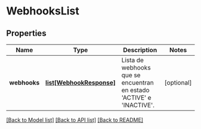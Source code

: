 # WebhooksList

## Properties
Name | Type | Description | Notes
------------ | ------------- | ------------- | -------------
**webhooks** | [**list[WebhookResponse]**](WebhookResponse.md) | Lista de webhooks que se encuentran en estado &#x27;ACTIVE&#x27; e &#x27;INACTIVE&#x27;. | [optional] 

[[Back to Model list]](../README.md#documentation-for-models) [[Back to API list]](../README.md#documentation-for-api-endpoints) [[Back to README]](../README.md)


